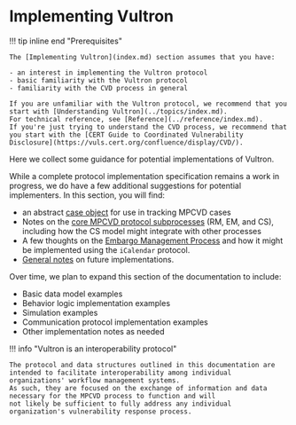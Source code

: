 # Implementing Vultron

!!! tip inline end "Prerequisites"

    The [Implementing Vultron](index.md) section assumes that you have:
    
    - an interest in implementing the Vultron protocol
    - basic familiarity with the Vultron protocol
    - familiarity with the CVD process in general

    If you are unfamiliar with the Vultron protocol, we recommend that you start with [Understanding Vultron](../topics/index.md).
    For technical reference, see [Reference](../reference/index.md).
    If you're just trying to understand the CVD process, we recommend that you start with the [CERT Guide to Coordinated Vulnerability Disclosure](https://vuls.cert.org/confluence/display/CVD/).

Here we collect some guidance for potential implementations of Vultron.

While a complete protocol implementation specification remains a work in progress, we do have a few additional 
suggestions for potential implementers.
In this section, you will find:

- an abstract [case object](case_object.md) for use in tracking MPCVD cases
- Notes on the [core MPCVD protocol subprocesses](process_implementation.md) (RM, EM, and CS), including how the CS model might integrate with
other processes
- A few thoughts on the [Embargo Management Process](em_icalendar.md) and how it might be implemented using the `iCalendar` protocol. 
- [General notes](general_implementation.md) on future implementations.

Over time, we plan to expand this section of the documentation to include:

- Basic data model examples
- Behavior logic implementation examples
- Simulation examples
- Communication protocol implementation examples
- Other implementation notes as needed

!!! info "Vultron is an interoperability protocol"

    The protocol and data structures outlined in this documentation are intended to facilitate interoperability among individual 
    organizations' workflow management systems.
    As such, they are focused on the exchange of information and data necessary for the MPCVD process to function and will 
    not likely be sufficient to fully address any individual organization's vulnerability response process.


